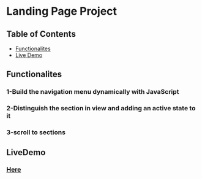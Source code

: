 # Landing Page Project

## Table of Contents

* [Functionalites](#Functionalites)
* [Live Demo](#LiveDemo)



## Functionalites
### 1-Build the navigation menu dynamically with JavaScript
### 2-Distinguish the section in view and adding an active state to it
### 3-scroll to sections


## LiveDemo
### <a href="https://zeyadta.github.io/Landing-Page/" >Here</a>
